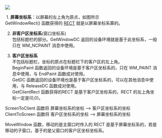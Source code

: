 ![](https://i-blog.csdnimg.cn/blog_migrate/0d4de63cbbb5e71f5f836a57a5ec91b0.png)

 1. **屏幕坐标系**：以屏幕的左上角为原点，如图所示  
GetWindowRect() 函数获得的 [RECT](https://so.csdn.net/so/search?q=RECT&spm=1001.2101.3001.7020) 就是以屏幕坐标系算的。

2. **非客户区坐标系**(窗口坐标系)  
包括标题栏的部分。GetWindowDC 返回的设备环境就是基于此坐标系，一般只在 WM_NCPAINT 消息中使用。

3. **客户区坐标系**  
不包括标题栏，坐标的原点在标题栏下的客户区的左上角。  
BeginPaint 函数返回的设备环境是基于客户区坐标系的，只在 WM_PAINT 消息中使用，与 EndPaint 函数成对使用。  
GetDC 函数返回的设备环境也是基于客户区坐标系的，可以在其他消息中使用，与 ReleaseDC 函数成对使用。  
GetClientRect 函数获得的RECT 是基于客户区坐标系的，RECT 的左上角坐标一定是(0,0)。

ScreenToClient 函数将 屏幕坐标系的坐标 --> 客户区坐标系的坐标  
ClientToScreen 函数将 客户区坐标系的坐标 --> 屏幕坐标系的坐标

MoveWindow 函数，移动的是主窗口时传入的 RECT 是基于屏幕坐标系的，若是移动的子窗口，基于的是父窗口的客户区坐标坐标系。